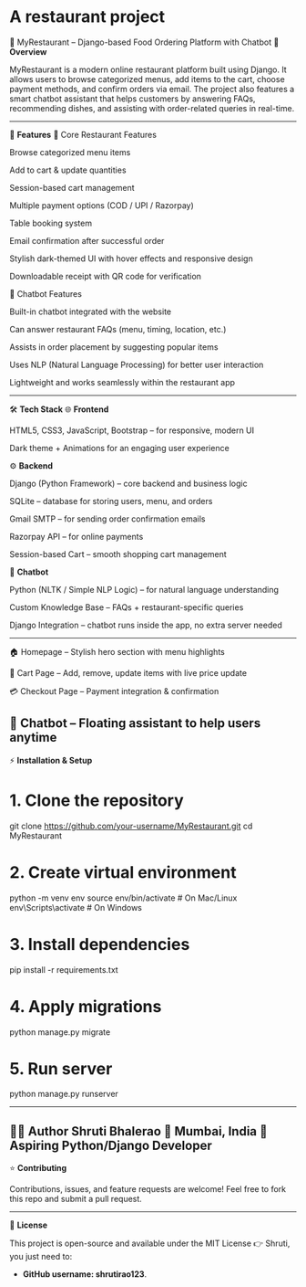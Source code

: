 # A restaurant project
🍴 MyRestaurant – Django-based Food Ordering Platform with Chatbot
📌 **Overview**

MyRestaurant is a modern online restaurant platform built using Django. It allows users to browse categorized menus, add items to the cart, choose payment methods, and confirm orders via email.
The project also features a smart chatbot assistant that helps customers by answering FAQs, recommending dishes, and assisting with order-related queries in real-time.

-----------------------------------------------------------------------------------------------------------------------------------------------------------------------------

🚀 **Features**
🛒 Core Restaurant Features

Browse categorized menu items

Add to cart & update quantities

Session-based cart management

Multiple payment options (COD / UPI / Razorpay)

Table booking system

Email confirmation after successful order

Stylish dark-themed UI with hover effects and responsive design

Downloadable receipt with QR code for verification

🤖 Chatbot Features

Built-in chatbot integrated with the website

Can answer restaurant FAQs (menu, timing, location, etc.)

Assists in order placement by suggesting popular items

Uses NLP (Natural Language Processing) for better user interaction

Lightweight and works seamlessly within the restaurant app

-----------------------------------------------------------------------------------------------------------------------------------------------------------------------------

🛠️ **Tech Stack**
🌐 **Frontend**

HTML5, CSS3, JavaScript, Bootstrap – for responsive, modern UI

Dark theme + Animations for an engaging user experience

⚙️ **Backend**

Django (Python Framework) – core backend and business logic

SQLite – database for storing users, menu, and orders

Gmail SMTP – for sending order confirmation emails

Razorpay API – for online payments

Session-based Cart – smooth shopping cart management

🤖 **Chatbot**

Python (NLTK / Simple NLP Logic) – for natural language understanding

Custom Knowledge Base – FAQs + restaurant-specific queries

Django Integration – chatbot runs inside the app, no extra server needed

-----------------------------------------------------------------------------------------------------------------------------------------------------------------------------

🏠 Homepage – Stylish hero section with menu highlights

🛒 Cart Page – Add, remove, update items with live price update

💳 Checkout Page – Payment integration & confirmation

🤖 Chatbot – Floating assistant to help users anytime
-----------------------------------------------------------------------------------------------------------------------------------------------------------------------------
⚡ **Installation & Setup**
# 1. Clone the repository
git clone https://github.com/your-username/MyRestaurant.git
cd MyRestaurant

# 2. Create virtual environment
python -m venv env
source env/bin/activate   # On Mac/Linux
env\Scripts\activate      # On Windows

# 3. Install dependencies
pip install -r requirements.txt

# 4. Apply migrations
python manage.py migrate

# 5. Run server
python manage.py runserver

-----------------------------------------------------------------------------------------------------------------------------------------------------------------------------
👩‍💻 Author
Shruti Bhalerao
📍 Mumbai, India
💼 Aspiring Python/Django Developer
-----------------------------------------------------------------------------------------------------------------------------------------------------------------------------

⭐ **Contributing**

Contributions, issues, and feature requests are welcome!
Feel free to fork this repo and submit a pull request.

-----------------------------------------------------------------------------------------------------------------------------------------------------------------------------

📜 **License**

This project is open-source and available under the MIT License
👉 Shruti, you just need to:  
- **GitHub username: shrutirao123**.  
